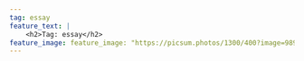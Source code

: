 ```yaml
---
tag: essay
feature_text: |
    <h2>Tag: essay</h2>
feature_image: feature_image: "https://picsum.photos/1300/400?image=989"
---
```

